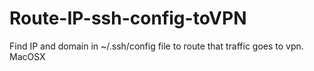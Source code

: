 # Route-IP-ssh-config-toVPN
Find IP and domain in ~/.ssh/config file to route that traffic goes to vpn. MacOSX
